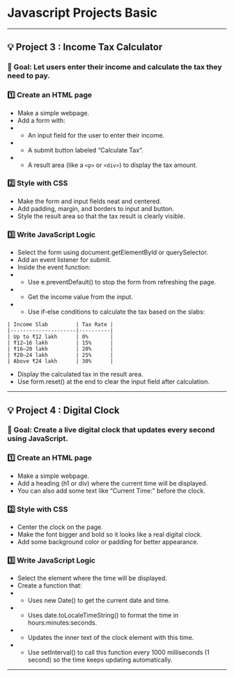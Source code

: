 # Javascript Projects Basic
---
## 💡 Project 3 : Income Tax Calculator

### 🎯 Goal: Let users enter their income and calculate the tax they need to pay.

### 1️⃣ Create an HTML page

- Make a simple webpage.
- Add a form with:
- - An input field for the user to enter their income.
- - A submit button labeled “Calculate Tax”.
- - A result area (like a `<p>` or `<div>`) to display the tax amount.

### 2️⃣ Style with CSS

- Make the form and input fields neat and centered.
- Add padding, margin, and borders to input and button.
- Style the result area so that the tax result is clearly visible.

### 3️⃣ Write JavaScript Logic

- Select the form using document.getElementById or querySelector.
- Add an event listener for submit.
- Inside the event function:
- - Use e.preventDefault() to stop the form from refreshing the page.
- - Get the income value from the input.
- -  Use if-else conditions to calculate the tax based on the slabs:
```
| Income Slab         | Tax Rate |
|---------------------|----------|
| Up to ₹12 lakh      | 0%       |
| ₹12–16 lakh         | 15%      |
| ₹16–20 lakh         | 20%      |
| ₹20–24 lakh         | 25%      |
| Above ₹24 lakh      | 30%      |
```
- Display the calculated tax in the result area.
- Use form.reset() at the end to clear the input field after calculation.

---

## 💡 Project 4 : Digital Clock

### 🎯 Goal: Create a live digital clock that updates every second using JavaScript.

### 1️⃣ Create an HTML page

- Make a simple webpage.
- Add a heading (h1 or div) where the current time will be displayed.
- You can also add some text like “Current Time:” before the clock.

### 2️⃣ Style with CSS

- Center the clock on the page.
- Make the font bigger and bold so it looks like a real digital clock.
- Add some background color or padding for better appearance.

### 3️⃣ Write JavaScript Logic

- Select the element where the time will be displayed.
- Create a function that:
- - Uses new Date() to get the current date and time.
- -  Uses date.toLocaleTimeString() to format the time in hours:minutes:seconds.
- - Updates the inner text of the clock element with this time.
- - Use setInterval() to call this function every 1000 milliseconds (1 second) so the time keeps updating automatically.


---
